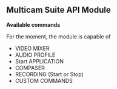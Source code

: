 ## Multicam Suite API Module

**Available commands**

For the moment, the module is capable of

* VIDEO MIXER
* AUDIO PROFILE
* Start APPLICATION
* COMPASER
* RECORDING (Start or Stop)
* CUSTOM COMMANDS

